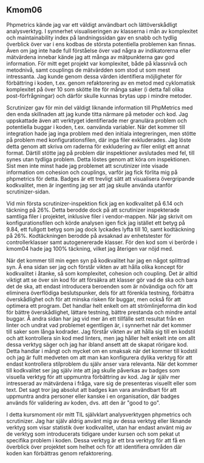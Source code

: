 

## Kmom06

Phpmetrics kände jag var ett väldigt användbart och lättöverskådligt analysverktyg. I synnerhet visualiseringen av klasserna i mån av komplexitet och maintainability index på landningssidan gav en snabb och tydlig överblick över var i ens kodbas de största potentiella problemen kan finnas. Även om jag inte hade full förståelse över vad några av indikatorerna eller mätvärdena innebar kände jag att många av mätpunkterna gav god information. För mitt eget projekt var komplexitet, både på klassnivå och metodnivå, samt couplings de mätvärdden som stod ut som mest intressanta. Jag kunde genom dessa värden identifiera möjligheter för förbättring i koden, t.ex. genom refaktorering av en metod med cyklomatisk komplexitet på över 10 som skötte lite för många saker (i detta fall olika post-förfrågningar) och därför skulle kunnas brytas upp i mindre metoder.

Scrutinizer gav för min del väldigt liknande information till PhpMetrics med den enda skillnaden att jag kunde titta närmare på metoder och kod. Jag uppskattade även att verktyget identifierade mer granulära problem och potentiella buggar i koden, t.ex. oanvända variabler. När det kommer till integration hade jag inga problem med den initiala integreringen, men stötte på problem med konfigurationsfilen, där inga filer exkluderades. Jag löste detta genom att skriva om raderna för exkludering av filer enligt ett annat format. Därtill stötte jag på problem där inspektioner avslutades med fel, till synes utan tydliga problem. Detta löstes genom att köra om inspektionen. Sist men inte minst hade jag problemet att scrutinizer inte visade information om cohesion och couplings, varför jag fick förlita mig på phpmetrics för detta. Badges är ett trevligt sätt att visualisera övergripande kodkvalitet, men är ingenting jag ser att jag skulle använda utanför scrutinizer-sidan. 

Vid min första scrutinizer-inspektion fick jag en kodkvalitet på 6.14 och täckning på 26%. Detta berodde dock på att scrutinizer inspekterade samtliga filer i projektet, inklusive filer i vendor-mappen. När jag skrivit om konfigurationsfilen och körde analysen igen fick jag istället ett betyg på 9.84, ett fullgott betyg som jag dock lyckades lyfta till 10, samt kodtäckning på 26%. Kodtäckningen berodde på avsaknad av enhetstester för controllerklasser samt autogenererade klasser. För den kod som vi berörde i kmom04 hade jag 100% täckning, vilket jag återigen var nöjd med.

När det kommer till min egen syn på kodkvalitet har jag en något splittrad syn. Å ena sidan ser jag och förstår vikten av att hålla olika koncept för kodkvalitet i åtanke, så som komplexitet, cohesion och coupling. Det är alltid viktigt att se över sin kod för att försäkra att klasser gör vad de ska och bara det de ska, att endast introducera beroenden som är növändiga och för att eliminera överflödiga beslutspunker, dels för att förenkla testning, förbättra överskådlighet och för att minska risken för buggar, men också för att optimera ett program. Det handlar helt enkelt om att strömlinjeforma din kod för bättre överskådlighet, lättare testning, bättre prestanda och mindre antal buggar. Å andra sidan har jag vid mer än ett tillfälle sett resultat från en linter och undrat vad problemet egentligen är, i synnerhet när det kommer till saker som långa kodrader. Jag förstår vikten av att hålla sig till en kodstil och att kontrollera sin kod med linters, men jag håller helt enkelt inte om allt dessa verktyg säger och jag har ibland ansett att de skapat rörigare kod. Detta handlar i mångt och mycket om en smaksak när det kommer till kodstil och jag är fullt medveten om att man kan konfigurera dylika verktyg för att endast kontrollera stilproblem du själv anser vara relevanta. När det kommer till kodkvalitet ser jag själv inte att jag skulle påverkas av badges som visuella verktyg för att uppmuntra förbättring av kod. Jag är själv mer intresserad av mätvärdena i fråga, vare sig de presenteras visuellt eller som text. Det sagt tror jag absolut att badges kan vara användbart för att uppmuntra andra personer eller kanske i en organisation, där badges används för validering av koden, dvs. att den är "good to go".

I detta kursmoment rör mitt TIL självklart analysverktygen phpmetrics och scrutinizer. Jag har själv aldrig använt mig av dessa verktyg eller liknande verktyg som visar statistik över kodkvalitet, utan har endast använt mig av de verktyg som introducerats tidigare under kursen och som pekat ut specifika problem i koden. Dessa verktyg är ett bra verktyg för att få en överblick över projektet som helhet och för att identifiera områden där koden kan förbättras genom refaktorering.
